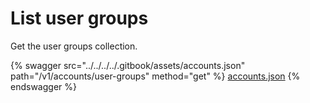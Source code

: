 # List user groups

Get the user groups collection.

{% swagger src="../../../../.gitbook/assets/accounts.json" path="/v1/accounts/user-groups" method="get" %}
[accounts.json](../../../../.gitbook/assets/accounts.json)
{% endswagger %}
